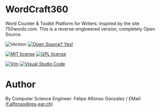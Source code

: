 # WordCraft360
Word Counter & Toolkit Platform for Writers: Inspired by the site 750words.com. This is a reverse-engineered version, completely Open Source.

![Version](https://img.shields.io/github/release/NymexData/WordCraft360.svg?style=flat&color=blue)
[![Open Source? Yes!](https://badgen.net/badge/Open%20Source%20%3F/Yes%21/blue?icon=github)](https://github.com/Naereen/badges/)

[![MIT license](https://img.shields.io/badge/License-MIT-blue.svg)](https://lbesson.mit-license.org/)
[![GPL license](https://img.shields.io/badge/License-GPL-blue.svg)](http://perso.crans.org/besson/LICENSE.html)


[![Vim](https://img.shields.io/badge/--019733?logo=vim)](https://www.vim.org/)
[![Visual Studio Code](https://img.shields.io/badge/--007ACC?logo=visual%20studio%20code&logoColor=ffffff)](https://code.visualstudio.com/)


# Author
By Computer Science Engineer: Felipe Alfonso Gonzalez / EMail: (f.alfonso@res-ear.ch)
